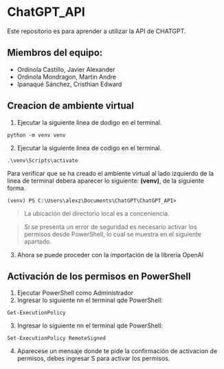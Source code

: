 # ChatGPT_API
Este repositorio es para aprender a utilizar la API de CHATGPT.
## Miembros del equipo:
- Ordinola Castillo, Javier Alexander
- Ordinola Mondragon, Martin Andre
- Ipanaqué Sánchez, Cristhian Edward
## Creacion de ambiente virtual

1. Ejecutar la siguiente linea de dodigo en el terminal.
```
python -m venv venv
```
2. Ejecutar la siguiente linea de codigo en el terminal.
```
.\venv\Scripts\activate
```
Para verificar que se ha creado el ambiente virtual al lado izquierdo de la linea de terminal debera aparecer lo siguiente: **(venv)**, de la siguiente forma.
```
(venv) PS C:\Users\alexz\Documents\ChatGPT\ChatGPT_API>
```
> La ubicación del directorio local es a conceniencia.

> Si se presenta un error de seguridad es necesario activar los permisos desde PowerShell, lo cual se muestra en el siguiente apartado.
3. Ahora se puede proceder con la importación de la libreria OpenAI
## Activación de los permisos en PowerShell
1. Ejecutar PowerShell como Administrador
2. Ingresar lo siguiente nn el terminal qde PowerShell:
```
Get-ExecutionPolicy
```
3. Ingresar lo siguiente nn el terminal qde PowerShell:
```
Set-ExecutionPolicy RemoteSigned
```
4. Aparecese un mensaje donde te pide la confirmación de activacion de permisos, debes ingresar S para activar los permisos.
